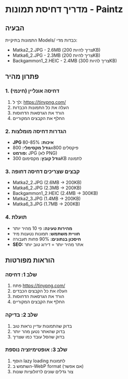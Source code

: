 # מדריך דחיסת תמונות - Paintz

## הבעיה
התמונות בתיקיית Models/ כבדות מדי:
- Matka2_2.JPG - 2.6MB (צריך להיות 200KB)
- Matka6_2.JPG - 2.3MB (צריך להיות 200KB)
- Backgammon1_2.HEIC - 2.4MB (צריך להיות 300KB)

## פתרון מהיר

### 1. דחיסה אונליין (חינמי)
1. לך ל: https://tinypng.com/
2. העלה את כל התמונות הכבדות
3. הורד את הגרסאות הדחוסות
4. החלף את הקבצים המקוריים

### 2. הגדרות דחיסה מומלצות
- **JPG איכות:** 80-85%
- **גודל מקסימלי:** 800x800 פיקסלים
- **פורמט:** JPG (לא PNG)
- **גודל קובץ:** מקסימום 300KB לתמונה

### 3. קבצים שצריכים דחיסה דחופה
- Matka2_2.JPG (2.6MB → 200KB)
- Matka6_2.JPG (2.3MB → 200KB)
- Backgammon1_2.HEIC (2.4MB → 300KB)
- Matka2_3.JPG (1.4MB → 200KB)
- Matka6_3.JPG (1.7MB → 200KB)

### 4. תועלת
- **מהירות טעינה:** פי 10 מהיר יותר
- **חוויית משתמש:** תמונות נטענות מיד
- **חיסכון בנתונים:** 90% פחות תעבורה
- **SEO:** אתר מהיר יותר = דירוג טוב יותר

## הוראות מפורטות

### שלב 1: דחיסה
1. פתח https://tinypng.com/
2. העלה את כל הקבצים הכבדים
3. הורד את הגרסאות הדחוסות
4. החלף את הקבצים המקוריים

### שלב 2: בדיקה
1. בדוק שהתמונות עדיין נראות טוב
2. בדוק שהאתר נטען מהר יותר
3. בדוק שהסל עובד כמו שצריך

### שלב 3: אופטימיזציה נוספת
1. הוסף lazy loading לתמונות
2. השתמש ב-WebP format (אם אפשר)
3. צור גדלים שונים לרזולוציות שונות 